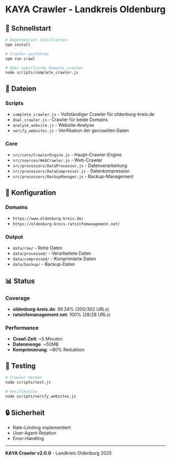 # KAYA Crawler - Landkreis Oldenburg

## 🚀 Schnellstart

```bash
# Dependencies installieren
npm install

# Crawler ausführen
npm run crawl

# Oder spezifische Domains crawlen
node scripts/complete_crawler.js
```

## 📁 Dateien

### Scripts
- `complete_crawler.js` - Vollständiger Crawler für oldenburg-kreis.de
- `dual_crawler.js` - Crawler für beide Domains
- `analyze_website.js` - Website-Analyse
- `verify_websites.js` - Verifikation der gecrawlten Daten

### Core
- `src/core/CrawlerEngine.js` - Haupt-Crawler-Engine
- `src/sources/WebCrawler.js` - Web-Crawler
- `src/processors/DataProcessor.js` - Datenverarbeitung
- `src/processors/DataCompressor.js` - Datenkompression
- `src/processors/BackupManager.js` - Backup-Management

## 🔧 Konfiguration

### Domains
- `https://www.oldenburg-kreis.de/`
- `https://oldenburg-kreis.ratsinfomanagement.net/`

### Output
- `data/raw/` - Rohe Daten
- `data/processed/` - Verarbeitete Daten
- `data/compressed/` - Komprimierte Daten
- `data/backup/` - Backup-Daten

## 📊 Status

### Coverage
- **oldenburg-kreis.de**: 99.34% (300/302 URLs)
- **ratsinfomanagement.net**: 100% (28/28 URLs)

### Performance
- **Crawl-Zeit**: ~5 Minuten
- **Datenmenge**: ~50MB
- **Komprimierung**: ~80% Reduktion

## 🧪 Testing

```bash
# Crawler testen
node scripts/test.js

# Verifikation
node scripts/verify_websites.js
```

## 🔒 Sicherheit

- Rate-Limiting implementiert
- User-Agent-Rotation
- Error-Handling

---

**KAYA Crawler v2.0.0** - Landkreis Oldenburg 2025